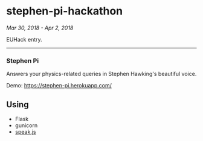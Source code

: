 # stephen-pi-hackathon
*Mar 30, 2018 - Apr 2, 2018*

EUHack entry.

---
### Stephen Pi

Answers your physics-related queries in Stephen Hawking's beautiful voice.

Demo: https://stephen-pi.herokuapp.com/

## Using
* Flask
* gunicorn
* [speak.js](https://github.com/mattytemple/speak-js)
